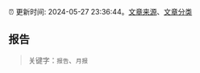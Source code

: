 :alarm_clock: 更新时间: 2024-05-27 23:36:44。[文章来源](/README.md)、[文章分类](/TAGS.md)

## 报告


> 关键字：`报告`、`月报`




